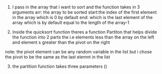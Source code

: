 1. I pass in the array that i want to sort and the function takes in 3 arguments
arr: the array to be sorted
start:the index of the  first element in the array which is 0 by default 
end: which is the last element of the array which is by default equal to the length of the array-1

2. Inside the quicksort function theres a function Partiton that helps divide the function into 2 parts the i.e elements less than the array on the left and element s greater than the pivot on the right

note: the pivot element can be any random variable in the list but i chose the pivot to be the same as the last elemnt in the list

3. the partition function takes three parameters ()
